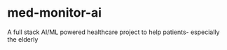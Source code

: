 # med-monitor-ai
A full stack AI/ML powered healthcare project to help patients- especially the elderly
